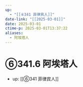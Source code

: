 ```yaml
---
up:
  - "[[⑥341 菲律宾人]]"
date-link: "[[2025-03-01]]"
date: 2025-03-01
ctime-p: 2025-03-01T13:37:22
aliases:
  - 阿埃塔人
---
```


# ⑥341.6 阿埃塔人

- up: [[⑥341 菲律宾人]]
